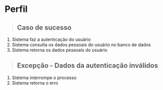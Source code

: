 # Perfil 

> ## Caso de sucesso
1. Sistema faz a autenticação do usuário
2. Sistema consulta os dados pessoais do usuário no banco de dados
3. Sistema retorna os dados pessoais do usuário

> ## Excepção - Dados da autenticação inválidos
1. Sistema interrompe o processo
2. Sistema retorna o erro